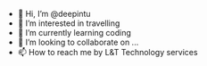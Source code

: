- 👋 Hi, I’m @deepintu
- 👀 I’m interested in travelling
- 🌱 I’m currently learning coding
- 💞️ I’m looking to collaborate on ...
- 📫 How to reach me by L&T Technology services

<!---
deepintu/deepintu is a ✨ special ✨ repository because its `README.md` (this file) appears on your GitHub profile.
You can click the Preview link to take a look at your changes.
--->
